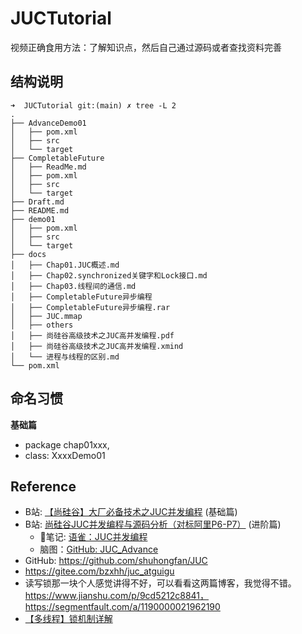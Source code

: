 # JUCTutorial

视频正确食用方法：了解知识点，然后自己通过源码或者查找资料完善

## 结构说明
```shell
➜  JUCTutorial git:(main) ✗ tree -L 2
.
├── AdvanceDemo01
│   ├── pom.xml
│   ├── src
│   └── target
├── CompletableFuture
│   ├── ReadMe.md
│   ├── pom.xml
│   ├── src
│   └── target
├── Draft.md
├── README.md
├── demo01
│   ├── pom.xml
│   ├── src
│   └── target
├── docs
│   ├── Chap01.JUC概述.md
│   ├── Chap02.synchronized关键字和Lock接口.md
│   ├── Chap03.线程间的通信.md
│   ├── CompletableFuture异步编程
│   ├── CompletableFuture异步编程.rar
│   ├── JUC.mmap
│   ├── others
│   ├── 尚硅谷高级技术之JUC高并发编程.pdf
│   ├── 尚硅谷高级技术之JUC高并发编程.xmind
│   └── 进程与线程的区别.md
└── pom.xml
```


## 命名习惯
**基础篇**
- package chap01xxx,
- class: XxxxDemo01




## Reference
* B站: [【尚硅谷】大厂必备技术之JUC并发编程](https://www.bilibili.com/video/BV1Kw411Z7dF) (基础篇)
* B站: [尚硅谷JUC并发编程与源码分析（对标阿里P6-P7）](https://www.bilibili.com/video/BV1ar4y1x727/) (进阶篇)
  * 📒笔记: [语雀：JUC并发编程](https://www.yuque.com/gongxi-wssld/csm31d)
  * 脑图：[GitHub: JUC_Advance](https://github.com/hao888TUV/JUC_Advance)
* GitHub: https://github.com/shuhongfan/JUC
* https://gitee.com/bzxhh/juc_atguigu
* 读写锁那一块个人感觉讲得不好，可以看看这两篇博客，我觉得不错。https://www.jianshu.com/p/9cd5212c8841，https://segmentfault.com/a/1190000021962190
* [【多线程】锁机制详解](https://blog.csdn.net/qq_34416331/article/details/107764522)
